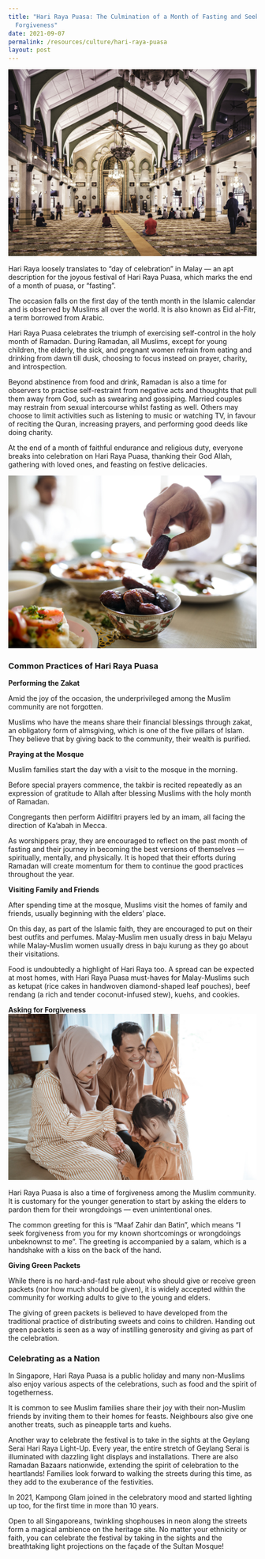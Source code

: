 ```yaml
---
title: "Hari Raya Puasa: The Culmination of a Month of Fasting and Seeking
  Forgiveness"
date: 2021-09-07
permalink: /resources/culture/hari-raya-puasa
layout: post
---
```

![People praying inside the Masjid Sultan mosque in Singapore](/images/culture/masjid-sultan-mosque-singapore.jpg)

Hari Raya loosely translates to “day of celebration” in Malay — an apt description for the joyous festival of Hari Raya Puasa, which marks the end of a month of puasa, or “fasting”.

The occasion falls on the first day of the tenth month in the Islamic calendar and is observed by Muslims all over the world. It is also known as Eid al-Fitr, a term borrowed from Arabic.

Hari Raya Puasa celebrates the triumph of exercising self-control in the holy month of Ramadan. During Ramadan, all Muslims, except for young children, the elderly, the sick, and pregnant women refrain from eating and drinking from dawn till dusk, choosing to focus instead on prayer, charity, and introspection.

Beyond abstinence from food and drink, Ramadan is also a time for observers to practise self-restraint from negative acts and thoughts that pull them away from God, such as swearing and gossiping. Married couples may restrain from sexual intercourse whilst fasting as well. Others may choose to limit activities such as listening to music or watching TV, in favour of reciting the Quran, increasing prayers, and performing good deeds like doing charity.

At the end of a month of faithful endurance and religious duty, everyone breaks into celebration on Hari Raya Puasa, thanking their God Allah, gathering with loved ones, and feasting on festive delicacies.

![Sahur or buka puasa](/images/culture/sahur-or-buka-puasa.jpg)

### Common Practices of Hari Raya Puasa

**Performing the Zakat**

Amid the joy of the occasion, the underprivileged among the Muslim community are not forgotten.

Muslims who have the means share their financial blessings through zakat, an obligatory form of almsgiving, which is one of the five pillars of Islam. They believe that by giving back to the community, their wealth is purified.

**Praying at the Mosque**

Muslim families start the day with a visit to the mosque in the morning.

Before special prayers commence, the takbir is recited repeatedly as an expression of gratitude to Allah after blessing Muslims with the holy month of Ramadan.
 
Congregants then perform Aidilfitri prayers led by an imam, all facing the direction of Ka’abah in Mecca.

As worshippers pray, they are encouraged to reflect on the past month of fasting and their journey in becoming the best versions of themselves — spiritually, mentally, and physically. It is hoped that their efforts during Ramadan will create momentum for them to continue the good practices throughout the year.

**Visiting Family and Friends**

After spending time at the mosque, Muslims visit the homes of family and friends, usually beginning with the elders’ place.

On this day, as part of the Islamic faith, they are encouraged to put on their best outfits and perfumes. Malay-Muslim men usually dress in baju Melayu while Malay-Muslim women usually dress in baju kurung as they go about their visitations.

Food is undoubtedly a highlight of Hari Raya too. A spread can be expected at most homes, with Hari Raya Puasa must-haves for Malay-Muslims such as ketupat (rice cakes in handwoven diamond-shaped leaf pouches), beef rendang (a rich and tender coconut-infused stew), kuehs, and cookies.

**Asking for Forgiveness**
![Kids asking forgiveness from parents](/images/culture/asking-for-forgiveness.jpg)

Hari Raya Puasa is also a time of forgiveness among the Muslim community. It is customary for the younger generation to start by asking the elders to pardon them for their wrongdoings — even unintentional ones.

The common greeting for this is “Maaf Zahir dan Batin”, which means “I seek forgiveness from you for my known shortcomings or wrongdoings unbeknownst to me”. The greeting is accompanied by a salam, which is a handshake with a kiss on the back of the hand.

**Giving Green Packets**

While there is no hard-and-fast rule about who should give or receive green packets (nor how much should be given), it is widely accepted within the community for working adults to give to the young and elders.

The giving of green packets is believed to have developed from the traditional practice of distributing sweets and coins to children. Handing out green packets is seen as a way of instilling generosity and giving as part of the celebration.

### Celebrating as a Nation

In Singapore, Hari Raya Puasa is a public holiday and many non-Muslims also enjoy various aspects of the celebrations, such as food and the spirit of togetherness.

It is common to see Muslim families share their joy with their non-Muslim friends by inviting them to their homes for feasts. Neighbours also give one another treats, such as pineapple tarts and kuehs.

Another way to celebrate the festival is to take in the sights at the Geylang Serai Hari Raya Light-Up. Every year, the entire stretch of Geylang Serai is illuminated with dazzling light displays and installations. There are also Ramadan Bazaars nationwide, extending the spirit of celebration to the heartlands! Families look forward to walking the streets during this time, as they add to the exuberance of the festivities.

In 2021, Kampong Glam joined in the celebratory mood and started lighting up too, for the first time in more than 10 years.

Open to all Singaporeans, twinkling shophouses in neon along the streets form a magical ambience on the heritage site. No matter your ethnicity or faith, you can celebrate the festival by taking in the sights and the breathtaking light projections on the façade of the Sultan Mosque!